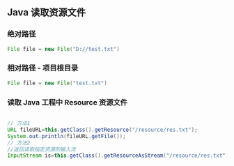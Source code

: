 ## Java 读取资源文件

### 绝对路径

```java
File file = new File("D://test.txt")
```

### 相对路径 - 项目根目录

```java
File file = new File("test.txt")
```

### 读取 Java  工程中 Resource  资源文件

```java

// 方法1
URL fileURL=this.getClass().getResource("/resource/res.txt");   
System.out.println(fileURL.getFile());  
// 方法2
//返回读取指定资源的输入流  
InputStream is=this.getClass().getResourceAsStream("/resource/res.txt"); 
```

